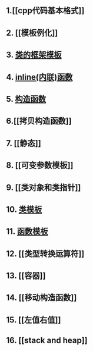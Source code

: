 ## 1.[[cpp代码基本格式]]
## 2. [[模板例化]]
## 3. [类的框架模板](类的框架模板、inline(内联)函数、构造函数.md)
## 4. [inline(内联)函数](类的框架模板、inline(内联)函数、构造函数.md)
## 5. [构造函数](类的框架模板、inline(内联)函数、构造函数.md)
## 6.[[拷贝构造函数]]
## 7. [[静态]]
## 8. [[可变参数模板]]
## 9. [[类对象和类指针]]
## 10. [类模板](类模板函数模板.md)
## 11. [函数模板](类模板函数模板.md)
## 12. [[类型转换运算符]]
## 13. [[容器]]
## 14. [[移动构造函数]]
## 15. [[左值右值]]
## 16. [[stack and heap]]